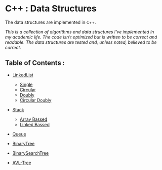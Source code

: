 # C++ : Data Structures
The data structures are implemented in c++.

*This is a collection of algorithms and data structures I've implemented in my academic life. The code isn't optimized but is written to be correct and readable. The data structures are tested and, unless noted, believed to be correct*.

## Table of Contents :
* [LinkedList](https://github.com/AbdelrahmanShaheen/DataStructures_Imp/tree/master/LinkedList)
  - [Single](https://github.com/AbdelrahmanShaheen/DataStructures_Imp/tree/master/LinkedList/single_linkedlist)
  - [Circular](https://github.com/AbdelrahmanShaheen/DataStructures_Imp/tree/master/LinkedList/CircularLL)
  - [Doubly](https://github.com/AbdelrahmanShaheen/DataStructures_Imp/tree/master/LinkedList/doubly_linkedlist)
  - [Circular Doubly](https://github.com/AbdelrahmanShaheen/DataStructures_Imp/tree/master/LinkedList/Circular_Doubly)
  
* [Stack](https://github.com/AbdelrahmanShaheen/DataStructures_Imp/tree/master/Stack)
  - [Array Bassed](https://github.com/AbdelrahmanShaheen/DataStructures_Imp/tree/master/Stack/stack%5BArrayBassed%5D) 
  - [Linked Bassed](https://github.com/AbdelrahmanShaheen/DataStructures_Imp/tree/master/Stack/stack%5BLinkedBassed%5D)

* [Queue](https://github.com/AbdelrahmanShaheen/DataStructures_Imp/tree/master/Queue)

* [BinaryTree](https://github.com/AbdelrahmanShaheen/DataStructures_Imp/tree/master/BinaryTree)

* [BinarySearchTree](https://github.com/AbdelrahmanShaheen/DataStructures_Imp/tree/master/BinarySearchTree)

* [AVL-Tree](https://github.com/AbdelrahmanShaheen/DataStructures_Imp/tree/master/AVL-Tree)

